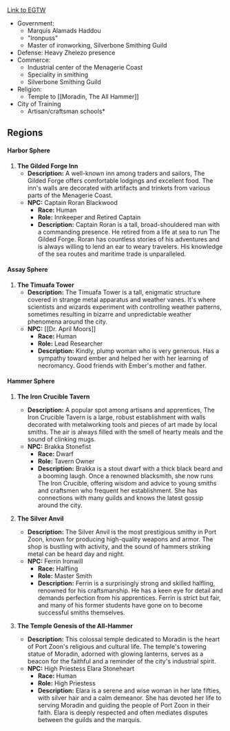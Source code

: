 [Link to EGTW](https://www.dndbeyond.com/sources/egtw/wildemount-gazetteer-menagerie-coast#PortZoon)

* Government:
	* Marquis Alamads Haddou
	* "Ironpuss"
	* Master of ironworking, Silverbone Smithing Guild
* Defense: Heavy Zhelezo presence
* Commerce:
	* Industrial center of the Menagerie Coast
	* Speciality in smithing
	* Silverbone Smithing Guild
* Religion:
	* Temple to [[Moradin, The All Hammer]] 
* City of Training
	* Artisan/craftsman schools*

## Regions

#### Harbor Sphere

1. **The Gilded Forge Inn**
    - **Description:** A well-known inn among traders and sailors, The Gilded Forge offers comfortable lodgings and excellent food. The inn's walls are decorated with artifacts and trinkets from various parts of the Menagerie Coast.
    - **NPC:** Captain Roran Blackwood
        - **Race:** Human
        - **Role:** Innkeeper and Retired Captain
        - **Description:** Captain Roran is a tall, broad-shouldered man with a commanding presence. He retired from a life at sea to run The Gilded Forge. Roran has countless stories of his adventures and is always willing to lend an ear to weary travelers. His knowledge of the sea routes and maritime trade is unparalleled.

#### Assay Sphere

1. **The Timuafa Tower**
    - **Description:** The Timuafa Tower is a tall, enigmatic structure covered in strange metal apparatus and weather vanes. It's where scientists and wizards experiment with controlling weather patterns, sometimes resulting in bizarre and unpredictable weather phenomena around the city.
    - **NPC:** [[Dr. April Moors]]
        - **Race:** Human
        - **Role:** Lead Researcher
        - **Description:** Kindly, plump woman who is very generous. Has a sympathy toward ember and helped her with her learning of necromancy. Good friends with Ember's mother and father.

#### Hammer Sphere

1. **The Iron Crucible Tavern**
    
    - **Description:** A popular spot among artisans and apprentices, The Iron Crucible Tavern is a large, robust establishment with walls decorated with metalworking tools and pieces of art made by local smiths. The air is always filled with the smell of hearty meals and the sound of clinking mugs.
    - **NPC:** Brakka Stonefist
        - **Race:** Dwarf
        - **Role:** Tavern Owner
        - **Description:** Brakka is a stout dwarf with a thick black beard and a booming laugh. Once a renowned blacksmith, she now runs The Iron Crucible, offering wisdom and advice to young smiths and craftsmen who frequent her establishment. She has connections with many guilds and knows the latest gossip around the city.
2. **The Silver Anvil**
    
    - **Description:** The Silver Anvil is the most prestigious smithy in Port Zoon, known for producing high-quality weapons and armor. The shop is bustling with activity, and the sound of hammers striking metal can be heard day and night.
    - **NPC:** Ferrin Ironwill
        - **Race:** Halfling
        - **Role:** Master Smith
        - **Description:** Ferrin is a surprisingly strong and skilled halfling, renowned for his craftsmanship. He has a keen eye for detail and demands perfection from his apprentices. Ferrin is strict but fair, and many of his former students have gone on to become successful smiths themselves.
3. **The Temple Genesis of the All-Hammer**
    
    - **Description:** This colossal temple dedicated to Moradin is the heart of Port Zoon's religious and cultural life. The temple's towering statue of Moradin, adorned with glowing lanterns, serves as a beacon for the faithful and a reminder of the city's industrial spirit.
    - **NPC:** High Priestess Elara Stoneheart
        - **Race:** Human
        - **Role:** High Priestess
        - **Description:** Elara is a serene and wise woman in her late fifties, with silver hair and a calm demeanor. She has devoted her life to serving Moradin and guiding the people of Port Zoon in their faith. Elara is deeply respected and often mediates disputes between the guilds and the marquis.
